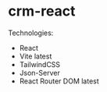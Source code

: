 # crm-react
Technologies:
- React
- Vite latest
- TailwindCSS
- Json-Server
- React Router DOM latest
